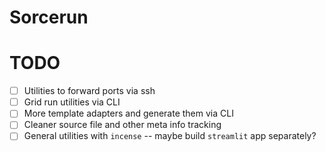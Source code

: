 # Sorcerun

# TODO

-   [ ] Utilities to forward ports via ssh
-   [ ] Grid run utilities via CLI
-   [ ] More template adapters and generate them via CLI
-   [ ] Cleaner source file and other meta info tracking
-   [ ] General utilities with `incense` -- maybe build `streamlit` app separately?
